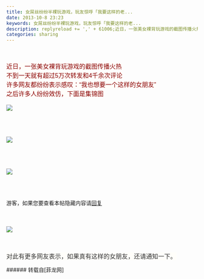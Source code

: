 ```yaml
---
title: 女屌丝纷纷半裸玩游戏，玩友惊呼「我要这样的老...
date: 2013-10-8 23:23
keywords: 女屌丝纷纷半裸玩游戏，玩友惊呼「我要这样的老...
description: replyreload += ',' + 61006;近日，一张美女裸背玩游戏的截图传播火热不到一天就有超过5万次转发和4千余次评论许多网友都纷纷表示感叹：“我也想要一个这样的女朋友”之后许多人纷纷效仿，下面是集锦图   游客，如果您要查看本帖隐藏内容请回复 对此有更多网友表示，如果真有这样的女朋友，还请通知一下。
categories: sharing
---
```

<td class="t_f" id="postmessage_61006">

<script type="fb6a8befe32ececb5330f0c9-text/javascript">replyreload += ',' + 61006;</script><br/>
<br/>
<font color="#8b0000"><font size="3"><font style="background-color:rgb(255, 254, 250)"><font face="tahoma, sans-serif">近日，一张美女裸背玩游戏的截图传播火热<br/>
不到一天就有超过5万次转发和4千余次评论</font></font></font><br/>
</font><font size="3"><font style="background-color:rgb(255, 254, 250)"><font face="tahoma, sans-serif"><font color="#8b0000">许多网友都纷纷表示感叹：“我也想要一个这样的女朋友”<br/>
之后许多人纷纷效仿，下面是集锦图</font><br/>
<br/>
<font color="#333333">

<img aid="24265" data-cf-modified-fb6a8befe32ececb5330f0c9-="" file="data/attachment/forum/201310/08/232309d7o7gswgo9bp1jog.jpg.thumb.jpg" id="aimg_24265" inpost="1" onclick="" onmouseover="" src="http://www.flw.ph/data/attachment/forum/201310/08/232309d7o7gswgo9bp1jog.jpg" style="cursor:pointer" zoomfile="data/attachment/forum/201310/08/232309d7o7gswgo9bp1jog.jpg"/>


</font> <br/>
<br/>
<font color="#333333">

<img aid="24266" data-cf-modified-fb6a8befe32ececb5330f0c9-="" file="data/attachment/forum/201310/08/232309rraqk609i5fa9k5m.jpg.thumb.jpg" id="aimg_24266" inpost="1" onclick="" onmouseover="" src="http://www.flw.ph/data/attachment/forum/201310/08/232309rraqk609i5fa9k5m.jpg" style="cursor:pointer" zoomfile="data/attachment/forum/201310/08/232309rraqk609i5fa9k5m.jpg"/>


</font> <br/>
<br/>
<font color="#333333">

<img aid="24267" data-cf-modified-fb6a8befe32ececb5330f0c9-="" file="data/attachment/forum/201310/08/232312r1r36n61hmrhm6m9.jpg.thumb.jpg" id="aimg_24267" inpost="1" onclick="" onmouseover="" src="http://www.flw.ph/data/attachment/forum/201310/08/232312r1r36n61hmrhm6m9.jpg" style="cursor:pointer" zoomfile="data/attachment/forum/201310/08/232312r1r36n61hmrhm6m9.jpg"/>


</font> <br/>
<br/>
</font></font></font><div class="locked">游客，如果您要查看本帖隐藏内容请<a data-cf-modified-fb6a8befe32ececb5330f0c9-="" href="forum.php?mod=post&amp;action=reply&amp;fid=47&amp;tid=11026" onclick="if (!window.__cfRLUnblockHandlers) return false; showWindow('reply', this.href)">回复</a></div><font size="3"><font style="background-color:rgb(255, 254, 250)"><font face="tahoma, sans-serif"><br/>
<br/>
<font color="#333333">

<img aid="24271" data-cf-modified-fb6a8befe32ececb5330f0c9-="" file="data/attachment/forum/201310/08/232318qjngnonhono1jzot.jpg.thumb.jpg" id="aimg_24271" inpost="1" onclick="" onmouseover="" src="http://www.flw.ph/data/attachment/forum/201310/08/232318qjngnonhono1jzot.jpg" style="cursor:pointer" zoomfile="data/attachment/forum/201310/08/232318qjngnonhono1jzot.jpg"/>


</font> <br/>
<br/>
<font color="#333333">对此有更多网友表示，如果真有这样的女朋友，还请通知一下。</font></font></font></font><br/>
</td>
###### 转载自[菲龙网]